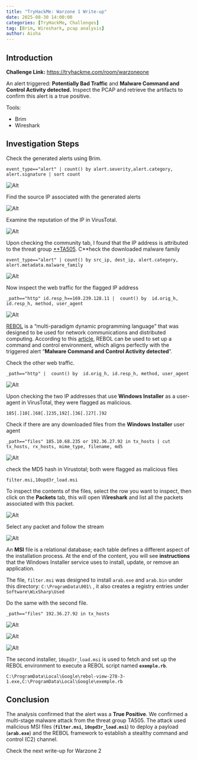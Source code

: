 ```yaml
---
title: "TryHackMe: Warzone 1 Write-up"
date: 2025-08-30 14:00:00
categories: [TryHackMe, Challenges]
tag: [Brim, Wireshark, pcap analysis]
author: Aisha
---
```



## Introduction

**Challenge Link:** https://tryhackme.com/room/warzoneone

An alert triggered: **Potentially Bad Traffic** and **Malware Command and Control Activity detected.** Inspect the PCAP and retrieve the artifacts to confirm this alert is a true positive. 

Tools:

- Brim
- Wireshark

## Investigation Steps

Check the generated alerts using Brim.

```
event_type=="alert" | count() by alert.severity,alert.category, alert.signature | sort count
```

![Alt](/images/warzone-1/1.webp)

Find the source IP associated with the generated alerts

![Alt](/images/warzone-1/2.webp)

Examine the reputation of the IP in VirusTotal.

![Alt](/images/warzone-1/3.webp)

Upon checking the community tab, I found that the IP address is attributed to the threat group [**TA505](https://attack.mitre.org/groups/G0092/). C**heck the downloaded malware family

```
event_type=="alert" | count() by src_ip, dest_ip, alert.category, alert.metadata.malware_family
```

![Alt](/images/warzone-1/4.webp)

Now inspect the web traffic for the flagged IP address

```
_path=="http" id.resp_h==169.239.128.11 |  count() by  id.orig_h, id.resp_h, method, user_agent 
```

![Alt](/images/warzone-1/5.webp)

[REBOL](https://en.wikipedia.org/wiki/Rebol) is a “multi-paradigm dynamic programming language” that was designed to be used for network communications and distributed computing. According to this [article](https://frsecure.com/blog/the-rebol-yell-new-rebol-exploit/), REBOL can be used to set up a command and control environment, which aligns perfectly with the triggered alert “**Malware Command and Control Activity detected**”.

Check the other web traffic.

```
_path=="http" |  count() by  id.orig_h, id.resp_h, method, user_agent
```

![Alt](/images/warzone-1/6.webp)

Upon checking the two IP addresses that use **Windows Installer** as a user-agent in VirusTotal, they were flagged as malicious.

```
185[.]10[.]68[.]235,192[.]36[.]27[.]92 
```

Check if there are any downloaded files from the **Windows Installer** user agent

```
_path=="files" 185.10.68.235 or 192.36.27.92 in tx_hosts | cut tx_hosts, rx_hosts, mime_type, filename, md5
```

![Alt](/images/warzone-1/7.webp)

check the MD5 hash in Virustotal; both were flagged as malicious files

```
filter.msi,10opd3r_load.msi
```

To inspect the contents of the files, select the row you want to inspect, then click on the **Packets** tab, this will open W**ireshark** and list all the packets associated with this packet.

![Alt](/images/warzone-1/8.webp)

Select any packet and follow the stream

![Alt](/images/warzone-1/9.webp)

An **MSI** file is a relational database; each table defines a different aspect of the installation process. At the end of the content, you will see **instructions** that the Windows Installer service uses to install, update, or remove an application. 

 The file, `filter.msi` was designed to install `arab.exe` and `arab.bin` under this directory: `C:\ProgramData\001\` , it also creates a registry entries under `Software\WixSharp\Used`

Do the same with the second file. 

```
_path=="files" 192.36.27.92 in tx_hosts
```

![Alt](/images/warzone-1/10.webp)

![Alt](/images/warzone-1/11.webp)

![Alt](/images/warzone-1/12.webp)

The second installer, `10opd3r_load.msi` is used to fetch and set up the REBOL environment to execute a REBOL script named **`exemple.rb`**.

```
C:\ProgramData\Local\Google\rebol-view-278-3-1.exe,C:\ProgramData\Local\Google\exemple.rb
```

## Conclusion

The analysis confirmed that the alert was a **True Positive**. We confirmed a multi-stage malware attack from the threat group TA505. The attack used malicious MSI files (**`filter.msi`**, **`10opd3r_load.msi`**) to deploy a payload (**`arab.exe`**) and the REBOL framework to establish a stealthy command and control (C2) channel. 

Check the next write-up for Warzone 2
